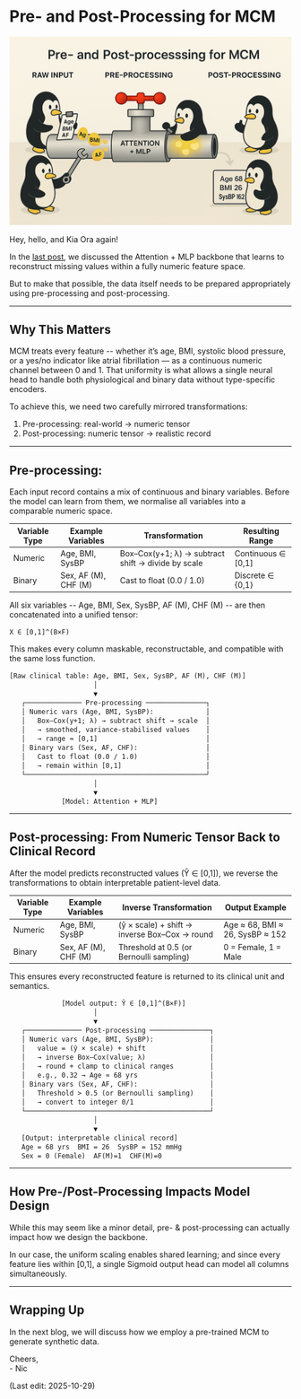 # Pre- and Post-Processing for MCM

<img src="Supporting_Images/WFig15_PrePostProcessing.png" width="600"/>

Hey, hello, and Kia Ora again!

In the [last post](https://github.com/NicKuo-ResearchStuff/Masked_Clinical_Modelling/tree/main/Blogs/Blogs_Z_Implementation/Implementation06), we discussed the Attention + MLP backbone that learns to reconstruct missing values within a fully numeric feature space.

But to make that possible, the data itself needs to be prepared appropriately using pre-processing and post-processing.

---

## Why This Matters

MCM treats every feature -- whether it’s age, BMI, systolic blood pressure, or a yes/no indicator like atrial fibrillation — as a continuous numeric channel between 0 and 1.
That uniformity is what allows a single neural head to handle both physiological and binary data without type-specific encoders.

To achieve this, we need two carefully mirrored transformations:

1. Pre-processing: real-world → numeric tensor
2. Post-processing: numeric tensor → realistic record

---

## Pre-processing:

Each input record contains a mix of continuous and binary variables.
Before the model can learn from them, we normalise all variables into a comparable numeric space.

| Variable Type | Example Variables    | Transformation                                     | Resulting Range    |
| ------------- | -------------------- | -------------------------------------------------- | ------------------ |
| Numeric   | Age, BMI, SysBP      | Box–Cox(y+1; λ) → subtract shift → divide by scale | Continuous ∈ [0,1] |
| Binary    | Sex, AF (M), CHF (M) | Cast to float (0.0 / 1.0)                          | Discrete ∈ {0,1}   |

All six variables -- Age, BMI, Sex, SysBP, AF (M), CHF (M) -- are then concatenated into a unified tensor:

```
X ∈ [0,1]^(B×F)
```

This makes every column maskable, reconstructable, and compatible with the same loss function.

```
[Raw clinical table: Age, BMI, Sex, SysBP, AF (M), CHF (M)]
                     │
                     ▼
   ┌────────────── Pre-processing ───────────────┐
   │ Numeric vars (Age, BMI, SysBP):             │
   │   Box–Cox(y+1; λ) → subtract shift → scale  │
   │   → smoothed, variance-stabilised values    │
   │   → range ≈ [0,1]                           │
   │ Binary vars (Sex, AF, CHF):                 │
   │   Cast to float (0.0 / 1.0)                 │
   │   → remain within [0,1]                     │
   └─────────────────────────────────────────────┘
                     │
                     ▼
             [Model: Attention + MLP]
```

---

## Post-processing: From Numeric Tensor Back to Clinical Record

After the model predicts reconstructed values (Ŷ ∈ [0,1]), we reverse the transformations to obtain interpretable patient-level data.

| Variable Type | Example Variables    | Inverse Transformation                        | Output Example                  |
| ------------- | -------------------- | --------------------------------------------- | ------------------------------- |
| Numeric   | Age, BMI, SysBP      | (ŷ × scale) + shift → inverse Box–Cox → round | Age ≈ 68, BMI ≈ 26, SysBP ≈ 152 |
| Binary    | Sex, AF (M), CHF (M) | Threshold at 0.5 (or Bernoulli sampling)      | 0 = Female, 1 = Male            |

This ensures every reconstructed feature is returned to its clinical unit and semantics.


```
             [Model output: Ŷ ∈ [0,1]^(B×F)]
                     │
                     ▼
   ┌────────────── Post-processing ───────────────┐
   │ Numeric vars (Age, BMI, SysBP):              │
   │   value = (ŷ × scale) + shift                │
   │   → inverse Box–Cox(value; λ)                │
   │   → round + clamp to clinical ranges         │
   │   e.g., 0.32 → Age ≈ 68 yrs                  │
   │ Binary vars (Sex, AF, CHF):                  │
   │   Threshold > 0.5 (or Bernoulli sampling)    │
   │   → convert to integer 0/1                   │
   └──────────────────────────────────────────────┘
                     │
                     ▼
   [Output: interpretable clinical record]
   Age = 68 yrs  BMI = 26  SysBP = 152 mmHg
   Sex = 0 (Female)  AF(M)=1  CHF(M)=0
```

---

## How Pre-/Post-Processing Impacts Model Design

While this may seem like a minor detail, pre- & post-processing can actually impact how we design the backbone.

In our case, the uniform scaling enables shared learning; and since every feature lies within [0,1], a single Sigmoid output head can model all columns simultaneously.

---

## Wrapping Up

In the next blog, we will discuss how we employ a pre-trained MCM to generate synthetic data.

Cheers,</br>
\- Nic

(Last edit: 2025-10-29)
